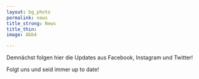 ```yaml
---
layout: bg_photo
permalink: news
title_strong: News
title_thin: 
image: Abb4

---
```

Demnächst folgen hier die Updates aus Facebook, Instagram und Twitter! 

Folgt uns und seid immer up to date! 